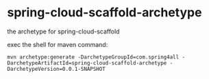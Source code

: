 # spring-cloud-scaffold-archetype
the archetype for spring-cloud-scaffold

exec the shell for maven command:
```shell
mvn archetype:generate -DarchetypeGroupId=com.spring4all -DarchetypeArtifactId=spring-cloud-scaffold-archetype -DarchetypeVersion=0.0.1-SNAPSHOT
```
